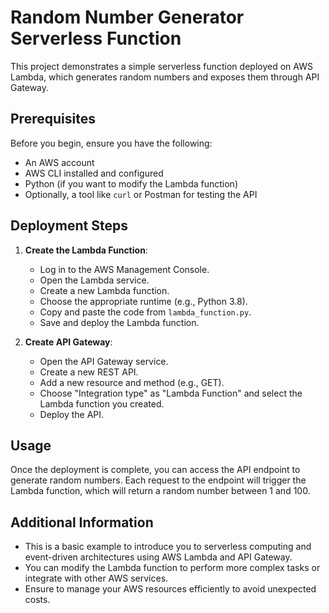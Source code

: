 # Random Number Generator Serverless Function

This project demonstrates a simple serverless function deployed on AWS Lambda, which generates random numbers and exposes them through API Gateway.

## Prerequisites

Before you begin, ensure you have the following:

- An AWS account
- AWS CLI installed and configured
- Python (if you want to modify the Lambda function)
- Optionally, a tool like `curl` or Postman for testing the API

## Deployment Steps

1. **Create the Lambda Function**:

   - Log in to the AWS Management Console.
   - Open the Lambda service.
   - Create a new Lambda function.
   - Choose the appropriate runtime (e.g., Python 3.8).
   - Copy and paste the code from `lambda_function.py`.
   - Save and deploy the Lambda function.

2. **Create API Gateway**:

   - Open the API Gateway service.
   - Create a new REST API.
   - Add a new resource and method (e.g., GET).
   - Choose "Integration type" as "Lambda Function" and select the Lambda function you created.
   - Deploy the API.

## Usage

Once the deployment is complete, you can access the API endpoint to generate random numbers. Each request to the endpoint will trigger the Lambda function, which will return a random number between 1 and 100.

## Additional Information

- This is a basic example to introduce you to serverless computing and event-driven architectures using AWS Lambda and API Gateway.
- You can modify the Lambda function to perform more complex tasks or integrate with other AWS services.
- Ensure to manage your AWS resources efficiently to avoid unexpected costs.
